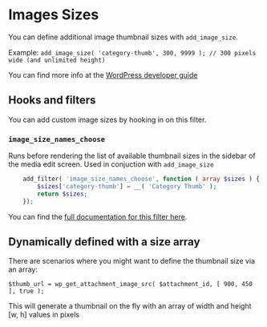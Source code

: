 # Images Sizes

You can define additional image thumbnail sizes with `add_image_size`.

Example:
`add_image_size( 'category-thumb', 300, 9999 ); // 300 pixels wide (and unlimited height)`

You can find more info at the [WordPress developer guide](https://developer.wordpress.org/themes/functionality/featured-images-post-thumbnails/#add-custom-featured-image-sizes)

## Hooks and filters

You can add custom image sizes by hooking in on this filter.

### `image_size_names_choose`

Runs before rendering the list of available thumbnail sizes in the sidebar of the media edit screen. Used in conjuction with `add_image_size` 

```php
    add_filter( 'image_size_names_choose', function ( array $sizes ) {
        $sizes['category-thumb'] = __( 'Category Thumb' );
        return $sizes;
    });
```

You can find the [full documentation for this filter here](https://developer.wordpress.org/reference/hooks/image_size_names_choose/).

## Dynamically defined with a size array

There are scenarios where you might want to define the thumbnail size via an array:

`$thumb_url = wp_get_attachment_image_src( $attachment_id, [ 900, 450 ], true );`

This will generate a thumbnail on the fly with an array of width and height [w, h] values in pixels
